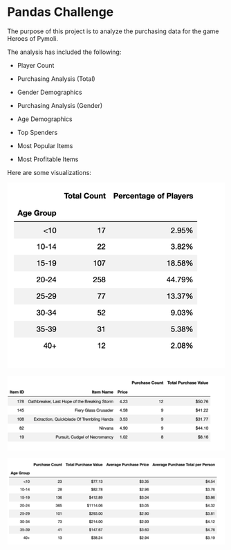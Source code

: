 # Pandas Challenge

The purpose of this project is to analyze the purchasing data for the game Heroes of Pymoli. 

The analysis has included the following:

- Player Count

- Purchasing Analysis (Total)

- Gender Demographics

- Purchasing Analysis (Gender)

- Age Demographics

- Top Spenders

- Most Popular Items

- Most Profitable Items


Here are some visualizations:

![image](image/age_demographics.png)


![image](image/most_popular.png)


![image](image/purchasing_analysis.png)

